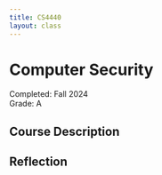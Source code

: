 ```yaml
---
title: CS4440
layout: class
---
```


# Computer Security

Completed: Fall 2024\
Grade: A

## Course Description

## Reflection

